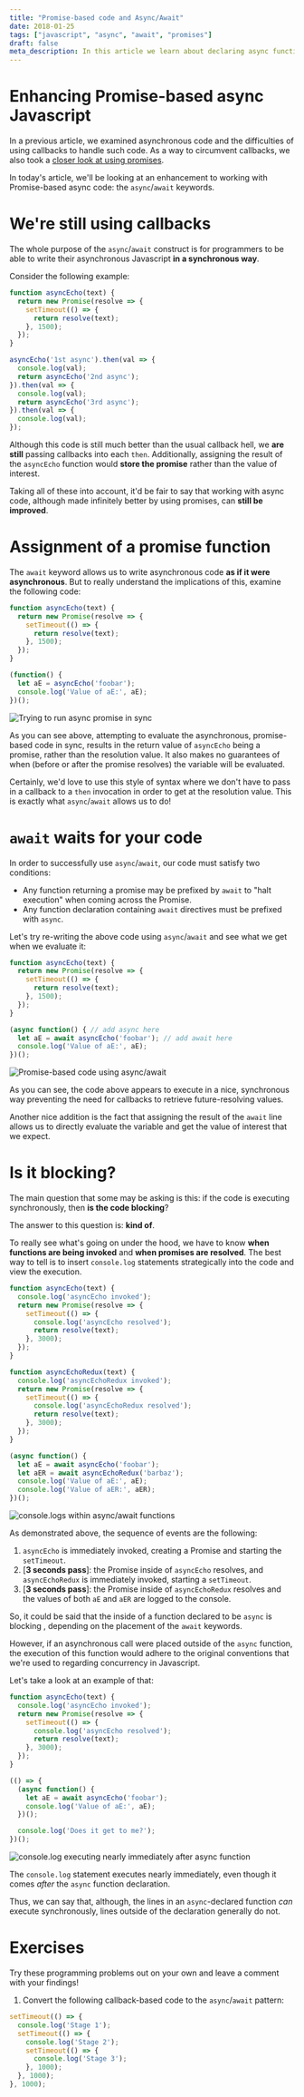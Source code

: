 ```yaml
---
title: "Promise-based code and Async/Await"
date: 2018-01-25
tags: ["javascript", "async", "await", "promises"]
draft: false
meta_description: In this article we learn about declaring async functions and waiting for promises to resolve via async/await. We'll go into converting previous async examples from the promise.then pattern to the async/await pattern.
---
```


# Enhancing Promise-based async Javascript
In a previous article, we examined asynchronous code and the difficulties of using
callbacks to handle such code. As a way to circumvent callbacks, we also took a
[closer look at using promises](/posts/understanding-promises/).

In today's article, we'll be looking at an enhancement to working with Promise-based
async code: the `async`/`await` keywords.

# We're still using callbacks

The whole purpose of the `async`/`await` construct is for programmers to be able
to write their asynchronous Javascript __in a synchronous way__.

Consider the following example:

```javascript
function asyncEcho(text) {
  return new Promise(resolve => {
    setTimeout(() => {
      return resolve(text);
    }, 1500);
  });
}

asyncEcho('1st async').then(val => {
  console.log(val);
  return asyncEcho('2nd async');
}).then(val => {
  console.log(val);
  return asyncEcho('3rd async');
}).then(val => {
  console.log(val);
});
```

Although this code is still much better than the usual callback hell, we __are
still__ passing callbacks into each `then`. Additionally, assigning the result
of the `asyncEcho` function would __store the promise__ rather than the value of
interest.

Taking all of these into account, it'd be fair to say that working with async code,
although made infinitely better by using promises, can __still be improved__.

# Assignment of a promise function

The `await` keyword allows us to write asynchronous code __as if it were asynchronous__. But to really understand the implications of this, examine the following code:

```javascript
function asyncEcho(text) {
  return new Promise(resolve => {
    setTimeout(() => {
      return resolve(text);
    }, 1500);
  });
}

(function() {
  let aE = asyncEcho('foobar');
  console.log('Value of aE:', aE);
})();
```

![Trying to run async promise in sync](https://i.imgur.com/Fugw3gT.png)

As you can see above, attempting to evaluate the asynchronous, promise-based
code in sync, results in the return value of `asyncEcho` being a promise, rather
than the resolution value. It also makes no guarantees of when (before or after
the promise resolves) the variable will be evaluated.

Certainly, we'd love to use this style of syntax where we don't have to pass in
a callback to a `then` invocation in order to get at the resolution value. This
is exactly what `async`/`await` allows us to do!

# `await` waits for your code

In order to successfully use `async`/`await`, our code must satisfy two conditions:

* Any function returning a promise may be prefixed by `await` to "halt execution"
when coming across the Promise.
* Any function declaration containing `await` directives must be prefixed with `async`.

Let's try re-writing the above code using `async`/`await` and see what we get when
we evaluate it:

```javascript
function asyncEcho(text) {
  return new Promise(resolve => {
    setTimeout(() => {
      return resolve(text);
    }, 1500);
  });
}

(async function() { // add async here
  let aE = await asyncEcho('foobar'); // add await here
  console.log('Value of aE:', aE);
})();
```

![Promise-based code using async/await](https://i.imgur.com/J0oKWF7.gif)

As you can see, the code above appears to execute in a nice, synchronous way
preventing the need for callbacks to retrieve future-resolving values.

Another nice addition is the fact that assigning the result of the `await` line
allows us to directly evaluate the variable and get the value of interest that
we expect.

# Is it blocking?
The main question that some may be asking is this: if the code is executing
synchronously, then __is the code blocking__?

The answer to this question is: __kind of__.

To really see what's going on under the hood, we have to know __when functions
are being invoked__ and __when promises are resolved__. The best way to tell
is to insert `console.log` statements strategically into the code and view
the execution.

```javascript
function asyncEcho(text) {
  console.log('asyncEcho invoked');
  return new Promise(resolve => {
    setTimeout(() => {
      console.log('asyncEcho resolved');
      return resolve(text);
    }, 3000);
  });
}

function asyncEchoRedux(text) {
  console.log('asyncEchoRedux invoked');
  return new Promise(resolve => {
    setTimeout(() => {
      console.log('asyncEchoRedux resolved');
      return resolve(text);
    }, 3000);
  });
}

(async function() {
  let aE = await asyncEcho('foobar');
  let aER = await asyncEchoRedux('barbaz');
  console.log('Value of aE:', aE);
  console.log('Value of aER:', aER);
})();
```

![console.logs within async/await functions](https://i.imgur.com/CwUJ4BD.gif)

As demonstrated above, the sequence of events are the following:

1. `asyncEcho` is immediately invoked, creating a Promise and starting the `setTimeout`.
1. [__3 seconds pass__]: the Promise inside of `asyncEcho` resolves, and `asyncEchoRedux`
is immediately invoked, starting a `setTimeout`.
1. [__3 seconds pass__]: the Promise inside of `asyncEchoRedux` resolves and the values
  of both `aE` and `aER` are logged to the console.

So, it could be said that the inside of a function declared to be `async` is blocking
, depending on the placement of the `await` keywords.

However, if an asynchronous call were placed outside of the `async` function, the
execution of this function would adhere to the original conventions that we're used
to regarding concurrency in Javascript.

Let's take a look at an example of that:

```javascript
function asyncEcho(text) {
  console.log('asyncEcho invoked');
  return new Promise(resolve => {
    setTimeout(() => {
      console.log('asyncEcho resolved');
      return resolve(text);
    }, 3000);
  });
}

(() => {
  (async function() {
    let aE = await asyncEcho('foobar');
    console.log('Value of aE:', aE);
  })();

  console.log('Does it get to me?');
})();
```

![console.log executing nearly immediately after async function](https://i.imgur.com/fwBEFJ6.gif)

The `console.log` statement executes nearly immediately, even though it comes
_after_ the `async` function declaration.

Thus, we can say that, although, the lines in an `async`-declared function _can_
execute synchronously, lines outside of the declaration generally do not.

# Exercises
Try these programming problems out on your own and leave a comment with your findings!

1. Convert the following callback-based code to the `async`/`await` pattern:

```javascript
setTimeout(() => {
  console.log('Stage 1');
  setTimeout(() => {
    console.log('Stage 2');
    setTimeout(() => {
      console.log('Stage 3');
    }, 1000);
  }, 1000);
}, 1000);
```
